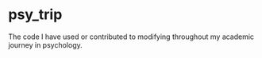 # psy_trip
The code I have used or contributed to modifying throughout my academic journey in psychology.
